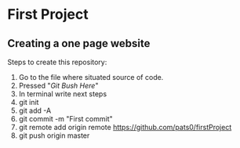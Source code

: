 # First Project
## Creating a **one page** website
Steps to create this repository:
1. Go to the file where situated source of code.
2. Pressed "_Git Bush Here_"
3. In terminal write next steps
4. git init
5. git add -A
6. git commit -m "First commit"
7. git remote add origin remote https://github.com/pats0/firstProject
8. git push origin master
